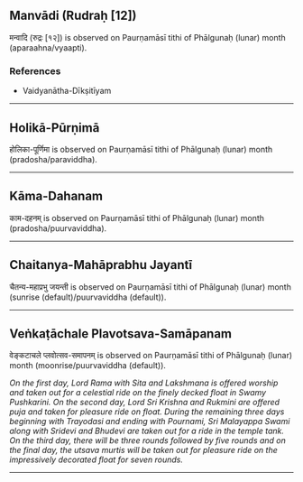 ## Manvādi (Rudraḥ [12])
मन्वादि (रुद्रः [१२]) is observed on Paurṇamāsī tithi of Phālgunaḥ (lunar) month (aparaahna/vyaapti).


### References
* Vaidyanātha-Dīkṣitīyam


---
## Holikā-Pūrṇimā
होलिका-पूर्णिमा is observed on Paurṇamāsī tithi of Phālgunaḥ (lunar) month (pradosha/paraviddha).



---
## Kāma-Dahanam
काम-दहनम् is observed on Paurṇamāsī tithi of Phālgunaḥ (lunar) month (pradosha/puurvaviddha).



---
## Chaitanya-Mahāprabhu Jayantī
चैतन्य-महाप्रभु जयन्ती is observed on Paurṇamāsī tithi of Phālgunaḥ (lunar) month (sunrise (default)/puurvaviddha (default)).



---
## Veṅkaṭāchale Plavotsava-Samāpanam
वेङ्कटाचले प्लवोत्सव-समापनम् is observed on Paurṇamāsī tithi of Phālgunaḥ (lunar) month (moonrise/puurvaviddha (default)).

_On the first day, Lord Rama with Sita and Lakshmana is offered worship and taken out for a celestial ride on the finely decked float in Swamy Pushkarini. On the second day, Lord Sri Krishna and Rukmini are offered puja and taken for pleasure ride on float. During the remaining three days beginning with Trayodasi and ending with Pournami, Sri Malayappa Swami along with Sridevi and Bhudevi are taken out for a ride in the temple tank. On the third day, there will be three rounds followed by five rounds and on the final day, the utsava murtis will be taken out for pleasure ride on the impressively decorated float for seven rounds._

---
